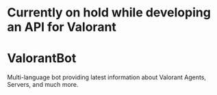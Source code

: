 # Currently on hold while developing an API for Valorant 

# ValorantBot
Multi-language bot providing latest information about Valorant Agents, Servers, and much more.
